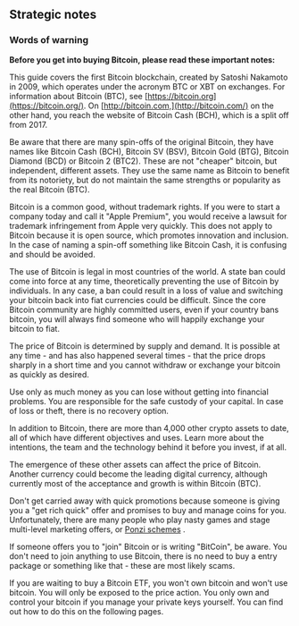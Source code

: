 ## Strategic notes

### Words of warning

**Before you get into buying Bitcoin, please read these important notes:**

This guide covers the first Bitcoin blockchain, created by Satoshi Nakamoto in 2009, which operates under the acronym BTC or XBT on exchanges. For information about Bitcoin (BTC), see [https://bitcoin.org](https://bitcoin.org/). On [http://bitcoin.com,](http://bitcoin.com/) on the other hand, you reach the website of Bitcoin Cash (BCH), which is a split off from 2017.

Be aware that there are many spin-offs of the original Bitcoin, they have names like Bitcoin Cash (BCH), Bitcoin SV (BSV), Bitcoin Gold (BTG), Bitcoin Diamond (BCD) or Bitcoin 2 (BTC2). These are not "cheaper" bitcoin, but independent, different assets. They use the same name as Bitcoin to benefit from its notoriety, but do not maintain the same strengths or popularity as the real Bitcoin (BTC). 

Bitcoin is a common good, without trademark rights. If you were to start a company today and call it "Apple Premium", you would receive a lawsuit for trademark infringement from Apple very quickly. This does not apply to Bitcoin because it is open source, which promotes innovation and inclusion. In the case of naming a spin-off something like Bitcoin Cash, it is confusing and should be avoided.

The use of Bitcoin is legal in most countries of the world. A state ban could come into force at any time, theoretically preventing the use of Bitcoin by individuals. In any case, a ban could result in a loss of value and switching your bitcoin back into fiat currencies could be difficult. Since the core Bitcoin community are highly committed users, even if your country bans bitcoin, you will always find someone who will happily exchange your bitcoin to fiat.
    
The price of Bitcoin is determined by supply and demand. It is possible at any time - and has also happened several times - that the price drops sharply in a short time and you cannot withdraw or exchange your bitcoin as quickly as desired.

Use only as much money as you can lose without getting into financial problems. You are responsible for the safe custody of your capital. In case of loss or theft, there is no recovery option.
    
In addition to Bitcoin, there are more than 4,000 other crypto assets to date, all of which have different objectives and uses. Learn more about the intentions, the team and the technology behind it before you invest, if at all.
    
The emergence of these other assets can affect the price of Bitcoin. Another currency could become the leading digital currency, although currently most of the acceptance and growth is within Bitcoin (BTC).

Don't get carried away with quick promotions because someone is giving you a "get rich quick" offer and promises to buy and manage coins for you. Unfortunately, there are many people who play nasty games and stage multi-level marketing offers, or [Ponzi schemes](https://bitcoinundco.com/en/ponzi-scheme/) .

If someone offers you to "join" Bitcoin or is writing "BitCoin", be aware. You don't need to join anything to use Bitcoin, there is no need to buy a entry package or something like that - these are most likely scams. 

If you are waiting to buy a Bitcoin ETF, you won't own bitcoin and won't use bitcoin. You will only be exposed to the price action. You only own and control your bitcoin if you manage your private keys yourself. You can find out how to do this on the following pages.